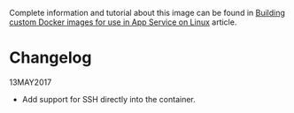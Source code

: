 Complete information and tutorial about this image can be found in [Building custom Docker images for use in App Service on Linux](https://hajekj.net/2016/12/25/building-custom-docker-images-for-use-in-app-service-on-linux/) article.

# Changelog
13MAY2017
- Add support for SSH directly into the container.
